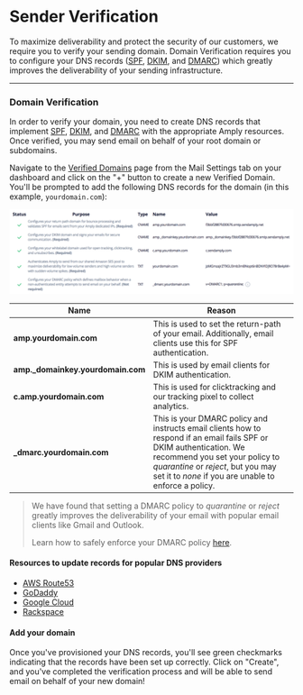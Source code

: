 # Sender Verification

To maximize deliverability and protect the security of our customers, we require you to verify your sending domain. Domain Verification requires you to configure your DNS records ([SPF](./200-SPF.md), [DKIM](./300-DKIM.md), and [DMARC](./400-DMARC.md)) which greatly improves the deliverability of your sending infrastructure.

****

### Domain Verification

In order to verify your domain, you need to create DNS records that implement [SPF](./200-SPF.md), [DKIM](./200-DKIM.md), and [DMARC](./400-DMARC.md) with the appropriate Amply resources. Once verified, you may send email on behalf of your root domain or subdomains.

Navigate to the [Verified Domains](https://sendamply.com/home/settings/verified_domains) page from the Mail Settings tab on your dashboard and click on the "+" button to create a new Verified Domain. You'll be prompted to add the following DNS records for the domain (in this example, `yourdomain.com`):

![Verified Domains](../../assets/images/verification.png)

|  Name | Reason |
|---|---|
| **amp.yourdomain.com**  | This is used to set the return-path of your email. Additionally, email clients use this for SPF authentication. |
| **amp._domainkey.yourdomain.com**  | This is used by email clients for DKIM authentication. |
| **c.amp.yourdomain.com** | This is used for clicktracking and our tracking pixel to collect analytics. |
| **_dmarc.yourdomain.com** | This is your DMARC policy and instructs email clients how to respond if an email fails SPF or DKIM authentication. We recommend you set your policy to _quarantine_ or _reject_, but you may set it to _none_ if you are unable to enforce a policy. |

<!-- theme: info -->
> We have found that setting a DMARC policy to _quarantine_ or _reject_ greatly improves the deliverability of your email with popular email clients like Gmail and Outlook.
>
> Learn how to safely enforce your DMARC policy [here](./400-DMARC.md#safely-transitioning-to-an-enforced-dmarc-policy).

#### Resources to update records for popular DNS providers

- [AWS Route53](https://docs.aws.amazon.com/Route53/latest/DeveloperGuide/resource-record-sets-editing.html)
- [GoDaddy](https://www.godaddy.com/help/add-a-cname-record-19236)
- [Google Cloud](https://cloud.google.com/dns/docs/records)
- [Rackspace](https://support.rackspace.com/how-to/creating-dns-records-with-cloud-dns/)

#### Add your domain

Once you've provisioned your DNS records, you'll see green checkmarks indicating that the records have been set up correctly. Click on "Create", and you've completed the verification process and will be able to send email on behalf of your new domain!